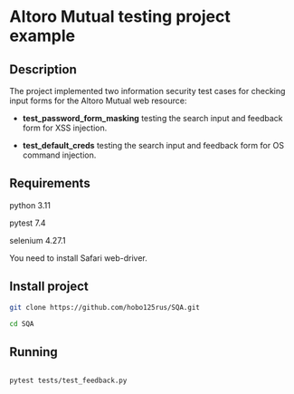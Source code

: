 # Altoro Mutual testing project example

## Description

The project implemented two information security test cases for checking input forms for the Altoro Mutual web resource:

- **test_password_form_masking** testing the search input and feedback form for XSS injection.

- **test_default_creds** testing the search input and feedback form for OS command injection.

## Requirements

python 3.11

pytest 7.4

selenium 4.27.1


You need to install Safari web-driver.

## Install project

```bash
git clone https://github.com/hobo125rus/SQA.git

cd SQA

```

## Running

```bash

pytest tests/test_feedback.py

```